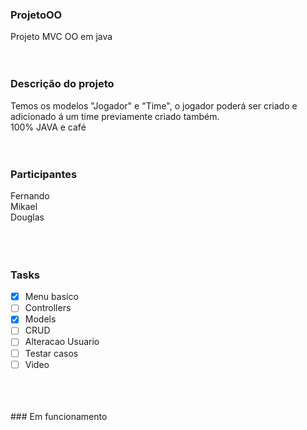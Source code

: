 ### ProjetoOO
 Projeto MVC OO em java
<br/>
 <br/>
<br/>
### Descrição do projeto
 Temos os modelos "Jogador" e "Time", o jogador poderá ser criado e adicionado á um time previamente criado também. <br/>
 100% JAVA e café
<br/>
<br/>
<br/>
### Participantes
  Fernando <br/>
  Mikael <br/>
  Douglas <br/>
<br/>
<br/>
<br/>
### Tasks

- [X] Menu basico
- [ ] Controllers
- [X] Models
- [ ] CRUD
- [ ] Alteracao Usuario
- [ ] Testar casos
- [ ] Video
<br/>
<br/>
<br/>
### Em funcionamento
